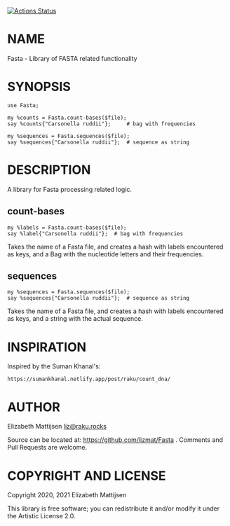 [![Actions Status](https://github.com/lizmat/Fasta/workflows/test/badge.svg)](https://github.com/lizmat/Fasta/actions)

NAME
====

Fasta - Library of FASTA related functionality

SYNOPSIS
========

    use Fasta;

    my %counts = Fasta.count-bases($file);
    say %counts{"Carsonella ruddii"};     # bag with frequencies

    my %sequences = Fasta.sequences($file);
    say %sequences{"Carsonella ruddii"};  # sequence as string

DESCRIPTION
===========

A library for Fasta processing related logic.

count-bases
-----------

    my %labels = Fasta.count-bases($file);
    say %label{"Carsonella ruddii"};  # bag with frequencies

Takes the name of a Fasta file, and creates a hash with labels encountered as keys, and a Bag with the nucleotide letters and their frequencies.

sequences
---------

    my %sequences = Fasta.sequences($file);
    say %sequences{"Carsonella ruddii"};  # sequence as string

Takes the name of a Fasta file, and creates a hash with labels encountered as keys, and a string with the actual sequence.

INSPIRATION
===========

Inspired by the Suman Khanal's:

    https://sumankhanal.netlify.app/post/raku/count_dna/

AUTHOR
======

Elizabeth Mattijsen <liz@raku.rocks>

Source can be located at: https://github.com/lizmat/Fasta . Comments and Pull Requests are welcome.

COPYRIGHT AND LICENSE
=====================

Copyright 2020, 2021 Elizabeth Mattijsen

This library is free software; you can redistribute it and/or modify it under the Artistic License 2.0.

